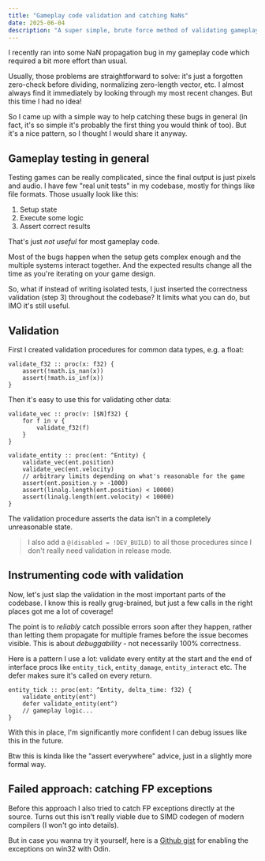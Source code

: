 ```yaml
---
title: "Gameplay code validation and catching NaNs"
date: 2025-06-04
description: "A super simple, brute force method of validating gameplay code instead of unit testing"
---
```


I recently ran into some NaN propagation bug in my gameplay code which required a bit more effort than usual.

Usually, those problems are straightforward to solve: it's just a forgotten zero-check before dividing, normalizing zero-length vector, etc.
I almost always find it immediately by looking through my most recent changes. But this time I had no idea!

So I came up with a simple way to help catching these bugs in general (in fact, it's so simple it's probably the first thing you would think of too).
But it's a nice pattern, so I thought I would share it anyway.

## Gameplay testing in general

Testing games can be really complicated, since the final output is just pixels and audio.
I have few "real unit tests" in my codebase, mostly for things like file formats.
Those usually look like this:
1. Setup state
2. Execute some logic
3. Assert correct results

That's just *not useful* for most gameplay code.

Most of the bugs happen when the setup gets complex enough and the multiple systems interact together.
And the expected results change all the time as you're iterating on your game design.

So, what if instead of writing isolated tests, I just inserted the correctness validation (step 3) throughout the codebase?
It limits what you can do, but IMO it's still useful.

## Validation
First I created validation procedures for common data types, e.g. a float:

```odin
validate_f32 :: proc(x: f32) {
    assert(!math.is_nan(x))
    assert(!math.is_inf(x))
}
```

Then it's easy to use this for validating other data:

```odin
validate_vec :: proc(v: [$N]f32) {
    for f in v {
        validate_f32(f)
    }
}
```

```odin
validate_entity :: proc(ent: ^Entity) {
    validate_vec(ent.position)
    validate_vec(ent.velocity)
    // arbitrary limits depending on what's reasonable for the game
    assert(ent.position.y > -1000)
    assert(linalg.length(ent.position) < 10000)
    assert(linalg.length(ent.velocity) < 10000)
}
```

The validation procedure asserts the data isn't in a completely unreasonable state.

> I also add a `@(disabled = !DEV_BUILD)` to all those procedures since I don't really need validation in release mode.

## Instrumenting code with validation
Now, let's just slap the validation in the most important parts of the codebase.
I know this is really grug-brained, but just a few calls in the right places got me a lot of coverage!

The point is to *reliably* catch possible errors soon after they happen, rather than letting them propagate for multiple frames before the issue becomes visible.
This is about *debuggability* - not necessarily 100% correctness.

Here is a pattern I use a lot: validate every entity at the start and the end of interface procs like `entity_tick`, `entity_damage`, `entity_interact` etc.
The defer makes sure it's called on every return.

```odin
entity_tick :: proc(ent: ^Entity, delta_time: f32) {
    validate_entity(ent^)
    defer validate_entity(ent^)
    // gameplay logic...
}
```

With this in place, I'm significantly more confident I can debug issues like this in the future.

Btw this is kinda like the "assert everywhere" advice, just in a slightly more formal way.

## Failed approach: catching FP exceptions

Before this approach I also tried to catch FP exceptions directly at the source.
Turns out this isn't really viable due to SIMD codegen of modern compilers (I won't go into details).

But in case you wanna try it yourself, here is a [Github gist](https://gist.github.com/jakubtomsu/361f9319f73ed0ae9c0e36df887226b9) for enabling the exceptions on win32 with Odin.